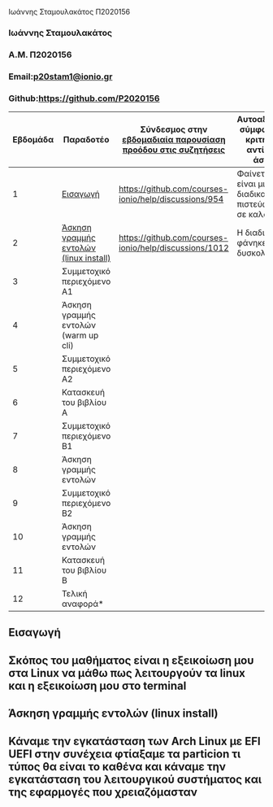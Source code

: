 Ιωάννης Σταμουλακάτος Π2020156
### Ιωάννης Σταμουλακάτος
### A.M. Π2020156
### Email:p20stam1@ionio.gr
### Github:https://github.com/P2020156


| Εβδομάδα | Παραδοτέο | Σύνδεσμος στην [εβδομαδιαία παρουσίαση προόδου στις συζητήσεις](https://github.com/courses-ionio/help/discussions/categories/show-and-tell) | Αυτοαξιολόγηση σύμφωνα με τα κριτήρια της αντίστοιχης άσκησης |
| --- | --- | --- | --- |
| 1 | [Εισαγωγή](https://github.com/P2020156/hci/blob/2020156/projects/P2020156/README.MD#%CE%B5%CE%B9%CF%83%CE%B1%CE%B3%CF%89%CE%B3%CE%AE) | https://github.com/courses-ionio/help/discussions/954| Φαίνεται να είναι μια εύκολη διαδικασία και πιστεύω οτι είναι σε καλό επίπεδο |
| 2 | [Άσκηση γραμμής εντολών (linux install)](https://github.com/P2020156/hci/blob/2020156/projects/2020156/README.MD#%CE%AC%CF%83%CE%BA%CE%B7%CF%83%CE%B7-%CE%B3%CF%81%CE%B1%CE%BC%CE%BC%CE%AE%CF%82-%CE%B5%CE%BD%CF%84%CE%BF%CE%BB%CF%8E%CE%BD-linux-install) |https://github.com/courses-ionio/help/discussions/1012| Η διαδικασία μου φάνηκε μέτριας δυσκολίας |
| 3 | Συμμετοχικό περιεχόμενο A1 | | |
| 4 | Άσκηση γραμμής εντολών (warm up cli) | | |
| 5 | Συμμετοχικό περιεχόμενο A2 | | |
| 6 | Κατασκευή του βιβλίου Α | | |
| 7 | Συμμετοχικό περιεχόμενο B1 | | |
| 8 | Άσκηση γραμμής εντολών | | |
| 9 | Συμμετοχικό περιεχόμενο B2 | | |
| 10 | Άσκηση γραμμής εντολών | | |
| 11 | Κατασκευή του βιβλίου Β | | |
| 12 | Τελική αναφορά* | | |



## Εισαγωγή
## Σκόπος του μαθήματος είναι η εξεικοίωση μου στα Linux να μάθω πως λειτουργούν τα linux και η εξεικοίωση μου στο terminal

## Άσκηση γραμμής εντολών (linux install)
## Κάναμε την εγκατάσταση των Arch Linux με EFI UEFI στην συνέχεια φτίαξαμε τα particion τι τύπος θα είναι το καθένα και κάναμε την εγκατάσταση του λειτουργικού συστήματος και της εφαρμογές που χρειαζόμασταν
